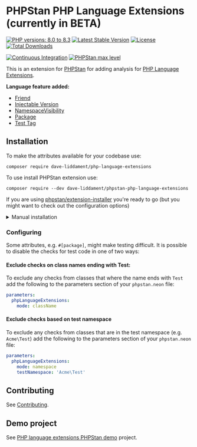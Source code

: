 # PHPStan PHP Language Extensions (currently in BETA)

[![PHP versions: 8.0 to 8.3](https://img.shields.io/badge/php-8.0|8.1|8.|8.3-blue.svg)](https://packagist.org/packages/dave-liddament/phpstan-php-language-extensions)
[![Latest Stable Version](https://poser.pugx.org/dave-liddament/phphstan-php-language-extensions/v/stable)](https://packagist.org/packages/dave-liddament/phpstan-php-language-extensions)
[![License](https://poser.pugx.org/dave-liddament/phpstan-php-language-extensions/license)](https://github.com/DaveLiddament/phpstan-php-language-extensions/blob/main/LICENSE.md)
[![Total Downloads](https://poser.pugx.org/dave-liddament/phpstan-php-language-extensions/downloads)](https://packagist.org/packages/dave-liddament/phpstan-php-language-extensions/stats)

[![Continuous Integration](https://github.com/DaveLiddament/phpstan-php-language-extensions/workflows/Full%20checks/badge.svg)](https://github.com/DaveLiddament/phpstan-php-language-extensions/actions)
[![PHPStan max level](https://img.shields.io/badge/PHPStan-max%20level-brightgreen.svg)](https://github.com/DaveLiddament/phpstan-php-language-extensions/blob/main/phpstan.neon)


This is an extension for [PHPStan](https://phpstan.org) for adding analysis for [PHP Language Extensions](https://github.com/DaveLiddament/php-language-extensions).

**Language feature added:**
- [Friend](https://github.com/DaveLiddament/php-language-extensions#friend)
- [Injectable Version](https://github.com/DaveLiddament/php-language-extensions#injectableVersion)
- [NamespaceVisibility](https://github.com/DaveLiddament/php-language-extensions#namespaceVisibility)
- [Package](https://github.com/DaveLiddament/php-language-extensions#package) 
- [Test Tag](https://github.com/DaveLiddament/php-language-extensions#testtag)

## Installation

To make the attributes available for your codebase use:

```shell
composer require dave-liddament/php-language-extensions
```

To use install PHPStan extension use:

```shell
composer require --dev dave-liddament/phpstan-php-language-extensions
```

If you are using [phpstan/extension-installer](https://github.com/phpstan/extension-installer) you're ready to go (but you might want to check out the configuration options)

<details>
  <summary>Manual installation</summary>

If you don't want to use `phpstan/extension-installer`, include rules.neon in your project's PHPStan config:

```
includes:
    - vendor/dave-liddament/phpstan-php-language-extensions/extension.neon
```
</details>

### Configuring

Some attributes, e.g. `#[package]`, might make testing difficult. It is possible to disable the checks for test code in one of two ways:

#### Exclude checks on class names ending with Test:

To exclude any checks from classes that where the name ends with `Test` add the following to the parameters section of your `phpstan.neon` file:

```yaml
parameters:
  phpLanguageExtensions:
    mode: className
```


#### Exclude checks based on test namespace

To exclude any checks from classes that are in the test namespace (e.g. `Acme\Test`) add the following to the parameters section of your `phpstan.neon` file:

```yaml
parameters:
  phpLanguageExtensions:
    mode: namespace
    testNamespace: 'Acme\Test'
```

## Contributing

See [Contributing](CONTRIBUTING.md).

## Demo project

See [PHP language extensions PHPStan demo](https://github.com/DaveLiddament/php-language-extensions-phpstan-demo) project.
